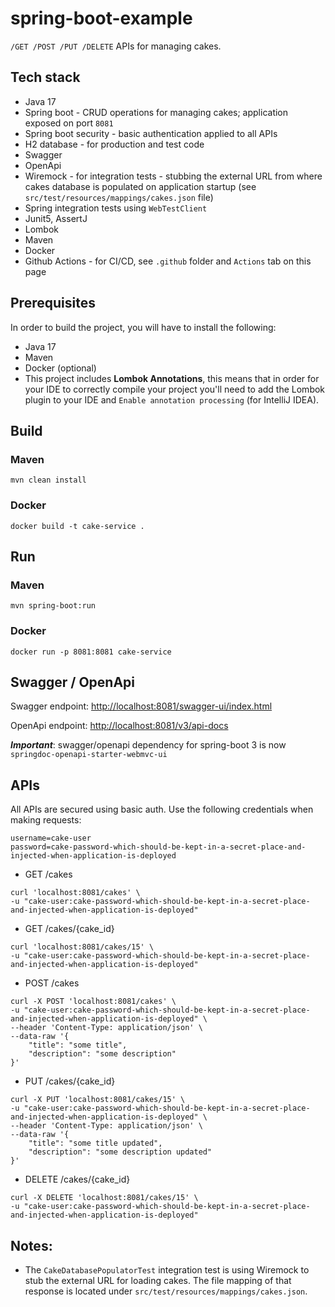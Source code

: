 # spring-boot-example

`/GET /POST /PUT /DELETE` APIs for managing cakes.

## Tech stack

* Java 17
* Spring boot - CRUD operations for managing cakes; application exposed on port `8081`
* Spring boot security - basic authentication applied to all APIs
* H2 database - for production and test code
* Swagger
* OpenApi
* Wiremock - for integration tests - stubbing the external URL from where cakes database is populated on application startup (see `src/test/resources/mappings/cakes.json` file)
* Spring integration tests using `WebTestClient`
* Junit5, AssertJ
* Lombok
* Maven
* Docker
* Github Actions - for CI/CD, see `.github` folder and `Actions` tab on this page

## Prerequisites

In order to build the project, you will have to install the following:

* Java 17
* Maven
* Docker (optional)
* This project includes **Lombok Annotations**, this means that in order for your IDE to correctly compile your project you'll need to add the Lombok plugin to your IDE and `Enable annotation processing` (for IntelliJ IDEA).


## Build

### Maven

```
mvn clean install
```

### Docker

```
docker build -t cake-service .
```

## Run

### Maven

```
mvn spring-boot:run
```

### Docker

```
docker run -p 8081:8081 cake-service
```


## Swagger / OpenApi

Swagger endpoint: [http://localhost:8081/swagger-ui/index.html](http://localhost:8081/swagger-ui/index.html)

OpenApi endpoint: [http://localhost:8081/v3/api-docs](http://localhost:8081/v3/api-docs)

_**Important**_: swagger/openapi dependency for spring-boot 3 is now `springdoc-openapi-starter-webmvc-ui`  

## APIs

All APIs are secured using basic auth. Use the following credentials when making requests:
```
username=cake-user
password=cake-password-which-should-be-kept-in-a-secret-place-and-injected-when-application-is-deployed
```

* GET /cakes
```
curl 'localhost:8081/cakes' \
-u "cake-user:cake-password-which-should-be-kept-in-a-secret-place-and-injected-when-application-is-deployed"
```

* GET /cakes/{cake_id}
```
curl 'localhost:8081/cakes/15' \
-u "cake-user:cake-password-which-should-be-kept-in-a-secret-place-and-injected-when-application-is-deployed"
```

* POST /cakes
```
curl -X POST 'localhost:8081/cakes' \
-u "cake-user:cake-password-which-should-be-kept-in-a-secret-place-and-injected-when-application-is-deployed" \
--header 'Content-Type: application/json' \
--data-raw '{
    "title": "some title",
    "description": "some description"
}'
```

* PUT /cakes/{cake_id}
```
curl -X PUT 'localhost:8081/cakes/15' \
-u "cake-user:cake-password-which-should-be-kept-in-a-secret-place-and-injected-when-application-is-deployed" \
--header 'Content-Type: application/json' \
--data-raw '{
    "title": "some title updated",
    "description": "some description updated"
}'
```

* DELETE /cakes/{cake_id}
```
curl -X DELETE 'localhost:8081/cakes/15' \
-u "cake-user:cake-password-which-should-be-kept-in-a-secret-place-and-injected-when-application-is-deployed"
```

## Notes:

* The `CakeDatabasePopulatorTest` integration test is using Wiremock to stub the external URL for loading cakes. The file mapping of that response is located under `src/test/resources/mappings/cakes.json`.
